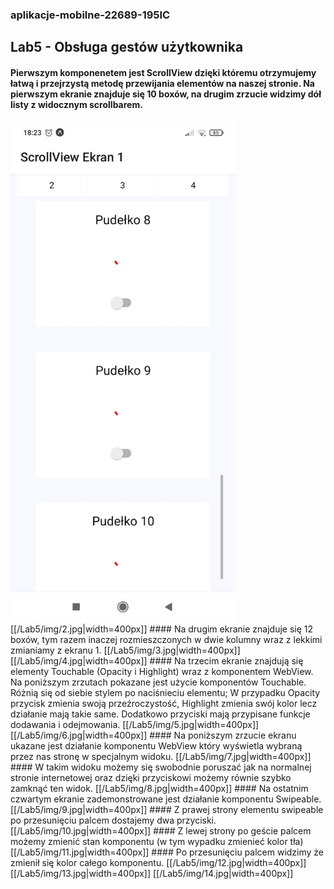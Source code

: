 ### aplikacje-mobilne-22689-195IC
## Lab5 - Obsługa gestów użytkownika

#### Pierwszym komponenetem jest ScrollView dzięki któremu otrzymujemy łatwą i przejrzystą metodę przewijania elementów na naszej stronie. Na pierwszym ekranie znajduje się 10 boxów, na drugim zrzucie widzimy dół listy z widocznym scrollbarem.
<img src="/Lab5/img/2.jpg" width="360" height="800">
[[/Lab5/img/2.jpg|width=400px]]
#### Na drugim ekranie znajduje się 12 boxów, tym razem inaczej rozmieszczonych w dwie kolumny wraz z lekkimi zmianiamy z ekranu 1.
[[/Lab5/img/3.jpg|width=400px]]
[[/Lab5/img/4.jpg|width=400px]]
#### Na trzecim ekranie znajdują się elementy Touchable (Opacity i Highlight) wraz z komponentem WebView. Na poniższym zrzutach pokazane jest użycie komponentów Touchable. Różnią się od siebie stylem po naciśnieciu elementu; W przypadku Opacity przycisk zmienia swoją przeźroczystość, Highlight zmienia swój kolor lecz działanie mają takie same. Dodatkowo przyciski mają przypisane funkcje dodawania i odejmowania.
[[/Lab5/img/5.jpg|width=400px]]
[[/Lab5/img/6.jpg|width=400px]]
#### Na poniższym zrzucie ekranu ukazane jest działanie komponentu WebView który wyświetla wybraną przez nas stronę w specjalnym widoku.
[[/Lab5/img/7.jpg|width=400px]]
#### W takim widoku możemy się swobodnie poruszać jak na normalnej stronie internetowej oraz dzięki przyciskowi możemy równie szybko zamknąć ten widok.
[[/Lab5/img/8.jpg|width=400px]]
#### Na ostatnim czwartym ekranie zademonstrowane jest działanie komponentu Swipeable.
[[/Lab5/img/9.jpg|width=400px]]
#### Z prawej strony elementu swipeable po przesunięciu palcem dostajemy dwa przyciski.
[[/Lab5/img/10.jpg|width=400px]]
#### Z lewej strony po geście palcem możemy zmienić stan komponentu (w tym wypadku zmienieć kolor tła)
[[/Lab5/img/11.jpg|width=400px]]
#### Po przesunięciu palcem widzimy że zmienił się kolor całego komponentu.
[[/Lab5/img/12.jpg|width=400px]]
[[/Lab5/img/13.jpg|width=400px]]
[[/Lab5/img/14.jpg|width=400px]]
